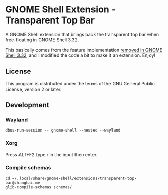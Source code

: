 # GNOME Shell Extension - Transparent Top Bar

A GNOME Shell extension that brings back the transparent top bar when free-floating in GNOME Shell 3.32.

This basically comes from the feature
implementation [removed in GNOME Shell 3.32](https://gitlab.gnome.org/GNOME/gnome-shell/merge_requests/376/), and I
modified the code a bit to make it an extension. Enjoy!

## License

This program is distributed under the terms of the GNU General Public License, version 2 or later.

## Development

### Wayland
```
dbus-run-session -- gnome-shell --nested --wayland
```

### Xorg

Press ALT+F2 type r in the input then enter.

### Compile schemas
```
cd ~/.local/share/gnome-shell/extensions/transparent-top-bar@zhanghai.me
glib-compile-schemas schemas/
```

